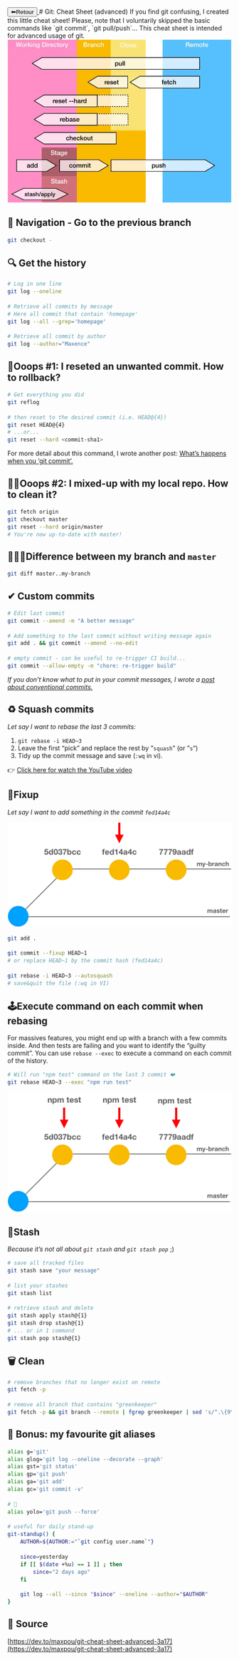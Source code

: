 <a href="../README.md">
<button>⬅Retour</button>
</a>
# Git: Cheat Sheet (advanced)
If you find git confusing, I created this little cheat sheet! Please, note that I voluntarily skipped the basic commands like `git commit`, `git pull/push`… This cheat sheet is intended for advanced usage of git.
<center>
<img src="git-flows.webp" />
</center>

## 🧭 Navigation - Go to the previous branch
```bash
git checkout -
```

## 🔍 Get the history
```bash
# Log in one line
git log --oneline

# Retrieve all commits by message
# Here all commit that contain 'homepage'
git log --all --grep='homepage'

# Retrieve all commit by author
git log --author="Maxence"
```

## 🙈Ooops #1: I reseted an unwanted commit. How to rollback?
```bash
# Get everything you did
git reflog

# then reset to the desired commit (i.e. HEAD@{4})
git reset HEAD@{4}
# ...or...
git reset --hard <commit-sha1>
```
For more detail about this command, I wrote another post: [What’s happens when you ‘git commit’.](https://www.maxpou.fr/git-under-the-hood)

## 🤦‍♀️Ooops #2: I mixed-up with my local repo. How to clean it?
```bash
git fetch origin
git checkout master
git reset --hard origin/master
# You're now up-to-date with master!
```

## 🕵🏻‍♂️Difference between my branch and `master`
```bash
git diff master..my-branch
```

## ✔ Custom commits
```bash
# Edit last commit
git commit --amend -m "A better message"

# Add something to the last commit without writing message again
git add . && git commit --amend --no-edit

# empty commit - can be useful to re-trigger CI build...
git commit --allow-empty -m "chore: re-trigger build"
```
*If you don’t know what to put in your commit messages, I wrote a [post about conventional commits.](https://www.maxpou.fr/git-conventional-commits)* 

## ♻️ Squash commits 
*Let say I want to rebase the last 3 commits:*

1. `git rebase -i HEAD~3`
2. Leave the first “pick” and replace the rest by ”`squash`” (or ”`s`“)
3. Tidy up the commit message and save (`:wq` in vi).

👉 [Click here for watch the YouTube video](https://www.youtube.com/watch?v=Waa9A_h4eHI&ab_channel=MaxencePoutord)

## 🎯Fixup
*Let say I want to add something in the commit `fed14a4c`*

<center>
<img src="fixup.webp" />
</center>

```bash
git add .

git commit --fixup HEAD~1
# or replace HEAD~1 by the commit hash (fed14a4c)

git rebase -i HEAD~3 --autosquash
# save&quit the file (:wq in VI)
```

## 🕹Execute command on each commit when rebasing
For massives features, you might end up with a branch with a few commits inside. And then tests are failing and you want to identify the “guilty commit”. You can use `rebase --exec` to execute a command on each commit of the history.

```bash
# Will run "npm test" command on the last 3 commit ❤️
git rebase HEAD~3 --exec "npm run test"
```
<center>
<img src="rebase-exec.webp" />
</center>

## 🦋Stash
*Because it’s not all about `git stash` and `git stash pop`* ;)

```bash
# save all tracked files
git stash save "your message"

# list your stashes
git stash list

# retrieve stash and delete
git stash apply stash@{1}
git stash drop stash@{1}
# ... or in 1 command
git stash pop stash@{1}
```

## 🗑 Clean

```bash
# remove branches that no longer exist on remote
git fetch -p

# remove all branch that contains "greenkeeper"
git fetch -p && git branch --remote | fgrep greenkeeper | sed 's/^.\{9\}//' | xargs git push origin --delete
```

## 🦄 Bonus: my favourite git aliases

```bash
alias g='git'
alias glog='git log --oneline --decorate --graph'
alias gst='git status'
alias gp='git push'
alias ga='git add'
alias gc='git commit -v'

# 🤘
alias yolo='git push --force'

# useful for daily stand-up
git-standup() {
    AUTHOR=${AUTHOR:="`git config user.name`"}

    since=yesterday
    if [[ $(date +%u) == 1 ]] ; then
        since="2 days ago"
    fi

    git log --all --since "$since" --oneline --author="$AUTHOR"
}
```

## 📃 Source
[https://dev.to/maxpou/git-cheat-sheet-advanced-3a17](https://dev.to/maxpou/git-cheat-sheet-advanced-3a17)